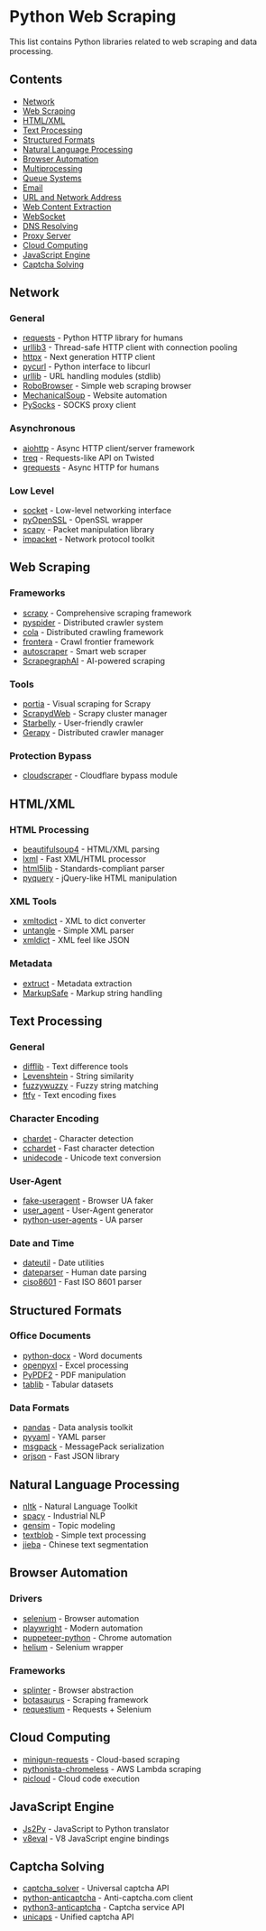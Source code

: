 # Python Web Scraping

This list contains Python libraries related to web scraping and data processing.

## Contents

* [Network](#network)
* [Web Scraping](#web-scraping)
* [HTML/XML](#htmlxml)
* [Text Processing](#text-processing)
* [Structured Formats](#structured-formats)
* [Natural Language Processing](#natural-language-processing)
* [Browser Automation](#browser-automation)
* [Multiprocessing](#multiprocessing)
* [Queue Systems](#queue-systems)
* [Email](#email)
* [URL and Network Address](#url-and-network-address)
* [Web Content Extraction](#web-content-extraction)
* [WebSocket](#websocket)
* [DNS Resolving](#dns-resolving)
* [Proxy Server](#proxy-server)
* [Cloud Computing](#cloud-computing)
* [JavaScript Engine](#javascript-engine)
* [Captcha Solving](#captcha-solving)

## Network

### General
* [requests](https://github.com/kennethreitz/requests) - Python HTTP library for humans
* [urllib3](https://github.com/shazow/urllib3) - Thread-safe HTTP client with connection pooling
* [httpx](https://github.com/encode/httpx) - Next generation HTTP client
* [pycurl](https://github.com/pycurl/pycurl) - Python interface to libcurl
* [urllib](https://docs.python.org/3/library/urllib.html) - URL handling modules (stdlib)
* [RoboBrowser](https://github.com/jmcarp/robobrowser) - Simple web scraping browser
* [MechanicalSoup](https://github.com/hickford/MechanicalSoup) - Website automation
* [PySocks](https://github.com/Anorov/PySocks) - SOCKS proxy client

### Asynchronous
* [aiohttp](https://github.com/aio-libs/aiohttp) - Async HTTP client/server framework
* [treq](https://github.com/dreid/treq) - Requests-like API on Twisted
* [grequests](https://github.com/kennethreitz/grequests) - Async HTTP for humans

### Low Level
* [socket](https://docs.python.org/3/library/socket.html) - Low-level networking interface
* [pyOpenSSL](https://github.com/pyca/pyopenssl) - OpenSSL wrapper
* [scapy](https://github.com/secdev/scapy) - Packet manipulation library
* [impacket](https://github.com/SecureAuthCorp/impacket) - Network protocol toolkit

## Web Scraping

### Frameworks
* [scrapy](https://github.com/scrapy/scrapy) - Comprehensive scraping framework
* [pyspider](https://github.com/binux/pyspider) - Distributed crawler system
* [cola](https://github.com/chineking/cola) - Distributed crawling framework
* [frontera](https://github.com/scrapinghub/frontera) - Crawl frontier framework
* [autoscraper](https://github.com/alirezamika/autoscraper) - Smart web scraper
* [ScrapegraphAI](https://github.com/ScrapeGraphAI/Scrapegraph-ai) - AI-powered scraping

### Tools
* [portia](https://github.com/scrapinghub/portia) - Visual scraping for Scrapy
* [ScrapydWeb](https://github.com/my8100/scrapydweb) - Scrapy cluster manager
* [Starbelly](https://github.com/HyperionGray/starbelly) - User-friendly crawler
* [Gerapy](https://github.com/Gerapy/Gerapy) - Distributed crawler manager

### Protection Bypass
* [cloudscraper](https://github.com/venomous/cloudscraper) - Cloudflare bypass module

## HTML/XML

### HTML Processing
* [beautifulsoup4](https://www.crummy.com/software/BeautifulSoup/) - HTML/XML parsing
* [lxml](https://github.com/lxml/lxml/) - Fast XML/HTML processor
* [html5lib](https://github.com/html5lib/html5lib-python) - Standards-compliant parser
* [pyquery](https://github.com/gawel/pyquery) - jQuery-like HTML manipulation

### XML Tools
* [xmltodict](https://github.com/martinblech/xmltodict) - XML to dict converter
* [untangle](https://github.com/stchris/untangle) - Simple XML parser
* [xmldict](https://github.com/martinblech/xmltodict) - XML feel like JSON

### Metadata
* [extruct](https://github.com/scrapinghub/extruct) - Metadata extraction
* [MarkupSafe](https://github.com/mitsuhiko/markupsafe) - Markup string handling

## Text Processing

### General
* [difflib](https://docs.python.org/3/library/difflib.html) - Text difference tools
* [Levenshtein](https://github.com/ztane/python-Levenshtein/) - String similarity
* [fuzzywuzzy](https://github.com/seatgeek/fuzzywuzzy) - Fuzzy string matching
* [ftfy](https://github.com/LuminosoInsight/python-ftfy) - Text encoding fixes

### Character Encoding
* [chardet](https://github.com/chardet/chardet) - Character detection
* [cchardet](https://github.com/PyYoshi/cChardet) - Fast character detection
* [unidecode](https://pypi.python.org/pypi/Unidecode) - Unicode text conversion

### User-Agent
* [fake-useragent](https://github.com/hellysmile/fake-useragent) - Browser UA faker
* [user_agent](https://github.com/lorien/user_agent) - User-Agent generator
* [python-user-agents](https://github.com/selwin/python-user-agents) - UA parser

### Date and Time
* [dateutil](https://github.com/dateutil/dateutil) - Date utilities
* [dateparser](https://github.com/scrapinghub/dateparser) - Human date parsing
* [ciso8601](https://github.com/closeio/ciso8601) - Fast ISO 8601 parser

## Structured Formats

### Office Documents
* [python-docx](https://github.com/python-openxml/python-docx) - Word documents
* [openpyxl](https://github.com/pandas-dev/pandas) - Excel processing
* [PyPDF2](https://github.com/mstamy2/PyPDF2) - PDF manipulation
* [tablib](https://github.com/kennethreitz/tablib) - Tabular datasets

### Data Formats
* [pandas](https://github.com/pandas-dev/pandas) - Data analysis toolkit
* [pyyaml](https://github.com/yaml/pyyaml) - YAML parser
* [msgpack](https://github.com/msgpack/msgpack-python) - MessagePack serialization
* [orjson](https://github.com/ijl/orjson) - Fast JSON library

## Natural Language Processing

* [nltk](https://github.com/nltk/nltk) - Natural Language Toolkit
* [spacy](https://github.com/explosion/spaCy) - Industrial NLP
* [gensim](https://github.com/RaRe-Technologies/gensim) - Topic modeling
* [textblob](https://github.com/sloria/TextBlob) - Simple text processing
* [jieba](https://github.com/fxsjy/jieba) - Chinese text segmentation

## Browser Automation

### Drivers
* [selenium](https://github.com/SeleniumHQ/selenium) - Browser automation
* [playwright](https://github.com/microsoft/playwright-python) - Modern automation
* [puppeteer-python](https://github.com/pyppeteer/pyppeteer) - Chrome automation
* [helium](https://github.com/mherrmann/selenium-python-helium) - Selenium wrapper

### Frameworks
* [splinter](https://github.com/cobrateam/splinter) - Browser abstraction
* [botasaurus](https://github.com/omkarcloud/botasaurus) - Scraping framework
* [requestium](https://github.com/tryolabs/requestium) - Requests + Selenium

## Cloud Computing

* [minigun-requests](https://github.com/umihico/minigun-requests) - Cloud-based scraping
* [pythonista-chromeless](https://github.com/umihico/pythonista-chromeless) - AWS Lambda scraping
* [picloud](http://docs.picloud.com/) - Cloud code execution

## JavaScript Engine

* [Js2Py](https://github.com/PiotrDabkowski/Js2Py) - JavaScript to Python translator
* [v8eval](https://github.com/sony/v8eval/) - V8 JavaScript engine bindings

## Captcha Solving

* [captcha_solver](https://github.com/lorien/captcha_solver) - Universal captcha API
* [python-anticaptcha](https://github.com/ad-m/python-anticaptcha) - Anti-captcha.com client
* [python3-anticaptcha](https://github.com/AndreiDrang/python3-anticaptcha) - Captcha service API
* [unicaps](https://github.com/sergey-scat/unicaps) - Unified captcha API
